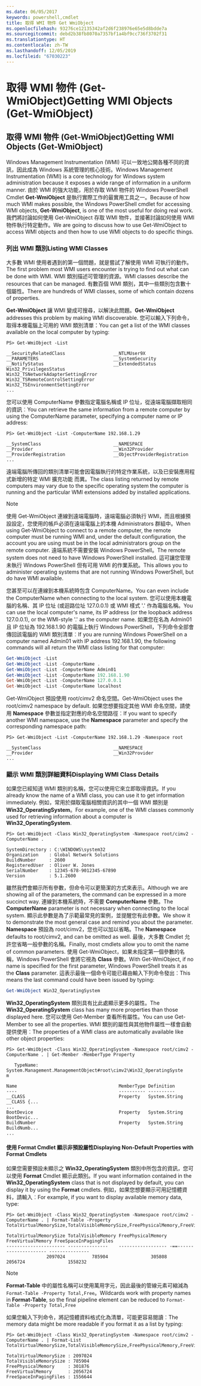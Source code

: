 ```yaml
---
ms.date: 06/05/2017
keywords: powershell,cmdlet
title: 取得 WMI 物件 Get WmiObject
ms.openlocfilehash: 93276ce12135342af2d6f238976e65e5d8bdde7a
ms.sourcegitcommit: debd2b38fb8070a7357bf1a4bf9cc736f3702f31
ms.translationtype: HT
ms.contentlocale: zh-TW
ms.lasthandoff: 12/05/2019
ms.locfileid: "67030223"
---
```

# <a name="getting-wmi-objects-get-wmiobject"></a><span data-ttu-id="d7b48-103">取得 WMI 物件 (Get-WmiObject)</span><span class="sxs-lookup"><span data-stu-id="d7b48-103">Getting WMI Objects (Get-WmiObject)</span></span>

## <a name="getting-wmi-objects-get-wmiobject"></a><span data-ttu-id="d7b48-104">取得 WMI 物件 (Get-WmiObject)</span><span class="sxs-lookup"><span data-stu-id="d7b48-104">Getting WMI Objects (Get-WmiObject)</span></span>

<span data-ttu-id="d7b48-105">Windows Management Instrumentation (WMI) 可以一致地公開各種不同的資訊，因此成為 Windows 系統管理的核心技術。</span><span class="sxs-lookup"><span data-stu-id="d7b48-105">Windows Management Instrumentation (WMI) is a core technology for Windows system administration because it exposes a wide range of information in a uniform manner.</span></span> <span data-ttu-id="d7b48-106">由於 WMI 的強大功能，用於存取 WMI 物件的 Windows PowerShell Cmdlet **Get-WmiObject** 是執行實際工作的最實用工具之一。</span><span class="sxs-lookup"><span data-stu-id="d7b48-106">Because of how much WMI makes possible, the Windows PowerShell cmdlet for accessing WMI objects, **Get-WmiObject**, is one of the most useful for doing real work.</span></span> <span data-ttu-id="d7b48-107">我們將討論如何使用 Get-WmiObject 存取 WMI 物件，並接著討論如何使用 WMI 物件執行特定動作。</span><span class="sxs-lookup"><span data-stu-id="d7b48-107">We are going to discuss how to use Get-WmiObject to access WMI objects and then how to use WMI objects to do specific things.</span></span>

### <a name="listing-wmi-classes"></a><span data-ttu-id="d7b48-108">列出 WMI 類別</span><span class="sxs-lookup"><span data-stu-id="d7b48-108">Listing WMI Classes</span></span>

<span data-ttu-id="d7b48-109">大多數 WMI 使用者遇到的第一個問題，就是嘗試了解使用 WMI 可執行的動作。</span><span class="sxs-lookup"><span data-stu-id="d7b48-109">The first problem most WMI users encounter is trying to find out what can be done with WMI.</span></span> <span data-ttu-id="d7b48-110">WMI 類別描述可管理的資源。</span><span class="sxs-lookup"><span data-stu-id="d7b48-110">WMI classes describe the resources that can be managed.</span></span> <span data-ttu-id="d7b48-111">有數百個 WMI 類別，其中一些類別包含數十個屬性。</span><span class="sxs-lookup"><span data-stu-id="d7b48-111">There are hundreds of WMI classes, some of which contain dozens of properties.</span></span>

<span data-ttu-id="d7b48-112">**Get-WmiObject** 讓 WMI 變成可搜尋，以解決此問題。</span><span class="sxs-lookup"><span data-stu-id="d7b48-112">**Get-WmiObject** addresses this problem by making WMI discoverable.</span></span> <span data-ttu-id="d7b48-113">您可以輸入下列命令，取得本機電腦上可用的 WMI 類別清單：</span><span class="sxs-lookup"><span data-stu-id="d7b48-113">You can get a list of the WMI classes available on the local computer by typing:</span></span>

```
PS> Get-WmiObject -List

__SecurityRelatedClass                  __NTLMUser9X
__PARAMETERS                            __SystemSecurity
__NotifyStatus                          __ExtendedStatus
Win32_PrivilegesStatus                  Win32_TSNetworkAdapterSettingError
Win32_TSRemoteControlSettingError       Win32_TSEnvironmentSettingError
...
```

<span data-ttu-id="d7b48-114">您可以使用 ComputerName 參數指定電腦名稱或 IP 位址，從遠端電腦擷取相同的資訊︰</span><span class="sxs-lookup"><span data-stu-id="d7b48-114">You can retrieve the same information from a remote computer by using the ComputerName parameter, specifying a computer name or IP address:</span></span>

```
PS> Get-WmiObject -List -ComputerName 192.168.1.29

__SystemClass                           __NAMESPACE
__Provider                              __Win32Provider
__ProviderRegistration                  __ObjectProviderRegistration
...
```

<span data-ttu-id="d7b48-115">遠端電腦所傳回的類別清單可能會因電腦執行的特定作業系統，以及已安裝應用程式新增的特定 WMI 擴充功能 而異。</span><span class="sxs-lookup"><span data-stu-id="d7b48-115">The class listing returned by remote computers may vary due to the specific operating system the computer is running and the particular WMI extensions added by installed applications.</span></span>

> [!NOTE]
> <span data-ttu-id="d7b48-116">使用 Get-WmiObject 連線到遠端電腦時，遠端電腦必須執行 WMI，而且根據預設設定，您使用的帳戶必須在遠端電腦上的本機 Administrators 群組中。</span><span class="sxs-lookup"><span data-stu-id="d7b48-116">When using Get-WmiObject to connect to a remote computer, the remote computer must be running WMI and, under the default configuration, the account you are using must be in the local administrators group on the remote computer.</span></span> <span data-ttu-id="d7b48-117">遠端系統不需要安裝 Windows PowerShell。</span><span class="sxs-lookup"><span data-stu-id="d7b48-117">The remote system does not need to have Windows PowerShell installed.</span></span> <span data-ttu-id="d7b48-118">這可讓您管理未執行 Windows PowerShell 但有可用 WMI 的作業系統。</span><span class="sxs-lookup"><span data-stu-id="d7b48-118">This allows you to administer operating systems that are not running Windows PowerShell, but do have WMI available.</span></span>

<span data-ttu-id="d7b48-119">您甚至可以在連線到本機系統時包含 ComputerName。</span><span class="sxs-lookup"><span data-stu-id="d7b48-119">You can even include the ComputerName when connecting to the local system.</span></span> <span data-ttu-id="d7b48-120">您可以使用本機電腦的名稱、其 IP 位址 (或迴路位址 127.0.0.1) 或 WMI 樣式 '.' 作為電腦名稱。</span><span class="sxs-lookup"><span data-stu-id="d7b48-120">You can use the local computer's name, its IP address (or the loopback address 127.0.0.1), or the WMI-style '.' as the computer name.</span></span> <span data-ttu-id="d7b48-121">如果您在名為 Admin01 且 IP 位址為 192.168.1.90 的電腦上執行 Windows PowerShell，下列命令全部會傳回該電腦的 WMI 類別清單︰</span><span class="sxs-lookup"><span data-stu-id="d7b48-121">If you are running Windows PowerShell on a computer named Admin01 with IP address 192.168.1.90, the following commands will all return the WMI class listing for that computer:</span></span>

```powershell
Get-WmiObject -List
Get-WmiObject -List -ComputerName .
Get-WmiObject -List -ComputerName Admin01
Get-WmiObject -List -ComputerName 192.168.1.90
Get-WmiObject -List -ComputerName 127.0.0.1
Get-WmiObject -List -ComputerName localhost
```

<span data-ttu-id="d7b48-122">Get-WmiObject 預設使用 root/cimv2 命名空間。</span><span class="sxs-lookup"><span data-stu-id="d7b48-122">Get-WmiObject uses the root/cimv2 namespace by default.</span></span> <span data-ttu-id="d7b48-123">如果您想要指定其他 WMI 命名空間，請使用 **Namespace** 參數並指定對應的命名空間路徑︰</span><span class="sxs-lookup"><span data-stu-id="d7b48-123">If you want to specify another WMI namespace, use the **Namespace** parameter and specify the corresponding namespace path:</span></span>

```
PS> Get-WmiObject -List -ComputerName 192.168.1.29 -Namespace root

__SystemClass                           __NAMESPACE
__Provider                              __Win32Provider
...
```

### <a name="displaying-wmi-class-details"></a><span data-ttu-id="d7b48-124">顯示 WMI 類別詳細資料</span><span class="sxs-lookup"><span data-stu-id="d7b48-124">Displaying WMI Class Details</span></span>

<span data-ttu-id="d7b48-125">如果您已經知道 WMI 類別的名稱，您可以使用它來立即取得資訊。</span><span class="sxs-lookup"><span data-stu-id="d7b48-125">If you already know the name of a WMI class, you can use it to get information immediately.</span></span> <span data-ttu-id="d7b48-126">例如，常用於擷取電腦相關資訊的其中一個 WMI 類別是 **Win32_OperatingSystem**。</span><span class="sxs-lookup"><span data-stu-id="d7b48-126">For example, one of the WMI classes commonly used for retrieving information about a computer is **Win32_OperatingSystem**.</span></span>

```
PS> Get-WmiObject -Class Win32_OperatingSystem -Namespace root/cimv2 -ComputerName .

SystemDirectory : C:\WINDOWS\system32
Organization    : Global Network Solutions
BuildNumber     : 2600
RegisteredUser  : Oliver W. Jones
SerialNumber    : 12345-678-9012345-67890
Version         : 5.1.2600
```

<span data-ttu-id="d7b48-127">雖然我們會顯示所有參數，但命令可以更簡潔的方式來表示。</span><span class="sxs-lookup"><span data-stu-id="d7b48-127">Although we are showing all of the parameters, the command can be expressed in a more succinct way.</span></span> <span data-ttu-id="d7b48-128">連線到本機系統時，不需要 **ComputerName** 參數。</span><span class="sxs-lookup"><span data-stu-id="d7b48-128">The **ComputerName** parameter is not necessary when connecting to the local system.</span></span> <span data-ttu-id="d7b48-129">顯示此參數是為了示範最常見的案例，並提醒您有此參數。</span><span class="sxs-lookup"><span data-stu-id="d7b48-129">We show it to demonstrate the most general case and remind you about the parameter.</span></span> <span data-ttu-id="d7b48-130">**Namespace** 預設為 root/cimv2，您也可以加以省略。</span><span class="sxs-lookup"><span data-stu-id="d7b48-130">The **Namespace** defaults to root/cimv2, and can be omitted as well.</span></span> <span data-ttu-id="d7b48-131">最後，大多數 Cmdlet 允許您省略一般參數的名稱。</span><span class="sxs-lookup"><span data-stu-id="d7b48-131">Finally, most cmdlets allow you to omit the name of common parameters.</span></span> <span data-ttu-id="d7b48-132">使用 Get-WmiObject，如果未指定第一個參數的名稱，Windows PowerShell 會將它視為 **Class** 參數。</span><span class="sxs-lookup"><span data-stu-id="d7b48-132">With Get-WmiObject, if no name is specified for the first parameter, Windows PowerShell treats it as the **Class** parameter.</span></span> <span data-ttu-id="d7b48-133">這表示最後一個命令可能已藉由輸入下列命令發出︰</span><span class="sxs-lookup"><span data-stu-id="d7b48-133">This means the last command could have been issued by typing:</span></span>

```powershell
Get-WmiObject Win32_OperatingSystem
```

<span data-ttu-id="d7b48-134">**Win32_OperatingSystem** 類別具有比此處顯示更多的屬性。</span><span class="sxs-lookup"><span data-stu-id="d7b48-134">The **Win32_OperatingSystem** class has many more properties than those displayed here.</span></span> <span data-ttu-id="d7b48-135">您可以使用 Get-Member 查看所有屬性。</span><span class="sxs-lookup"><span data-stu-id="d7b48-135">You can use Get-Member to see all the properties.</span></span> <span data-ttu-id="d7b48-136">WMI 類別的屬性與其他物件屬性一樣會自動提供使用︰</span><span class="sxs-lookup"><span data-stu-id="d7b48-136">The properties of a WMI class are automatically available like other object properties:</span></span>

```
PS> Get-WmiObject -Class Win32_OperatingSystem -Namespace root/cimv2 -ComputerName . | Get-Member -MemberType Property

   TypeName: System.Management.ManagementObject#root\cimv2\Win32_OperatingSyste
m

Name                                      MemberType Definition
----                                      ---------- ----------
__CLASS                                   Property   System.String __CLASS {...
...
BootDevice                                Property   System.String BootDevic...
BuildNumber                               Property   System.String BuildNumb...
...
```

#### <a name="displaying-non-default-properties-with-format-cmdlets"></a><span data-ttu-id="d7b48-137">使用 Format Cmdlet 顯示非預設屬性</span><span class="sxs-lookup"><span data-stu-id="d7b48-137">Displaying Non-Default Properties with Format Cmdlets</span></span>

<span data-ttu-id="d7b48-138">如果您需要預設未顯示之 **Win32_OperatingSystem** 類別中所包含的資訊，您可以使用 **Format** Cmdlet 顯示此類別。</span><span class="sxs-lookup"><span data-stu-id="d7b48-138">If you want information contained in the **Win32_OperatingSystem** class that is not displayed by default, you can display it by using the **Format** cmdlets.</span></span> <span data-ttu-id="d7b48-139">例如，如果您想要顯示可用記憶體資料，請輸入︰</span><span class="sxs-lookup"><span data-stu-id="d7b48-139">For example, if you want to display available memory data, type:</span></span>

```
PS> Get-WmiObject -Class Win32_OperatingSystem -Namespace root/cimv2 -ComputerName . | Format-Table -Property TotalVirtualMemorySize,TotalVisibleMemorySize,FreePhysicalMemory,FreeVirtualMemory,FreeSpaceInPagingFiles

TotalVirtualMemorySize TotalVisibleMemory FreePhysicalMemory FreeVirtualMemory FreeSpaceInPagingFiles
---------------------- ---------------    ------------------ -==--------------------- ---------------
               2097024          785904                305808           2056724                1558232
```

> [!NOTE]
> <span data-ttu-id="d7b48-140">**Format-Table** 中的屬性名稱可以使用萬用字元，因此最後的管線元素可縮減為 `Format-Table -Property Total,Free`。</span><span class="sxs-lookup"><span data-stu-id="d7b48-140">Wildcards work with property names in **Format-Table**, so the final pipeline element can be reduced to `Format-Table -Property Total,Free`</span></span>

<span data-ttu-id="d7b48-141">如果您輸入下列命令，將記憶體資料格式化為清單，可能更容易閱讀︰</span><span class="sxs-lookup"><span data-stu-id="d7b48-141">The memory data might be more readable if you format it as a list by typing:</span></span>

```
PS> Get-WmiObject -Class Win32_OperatingSystem -Namespace root/cimv2 -ComputerName . | Format-List TotalVirtualMemorySize,TotalVisibleMemorySize,FreePhysicalMemory,FreeVirtualMemory,FreeSpaceInPagingFiles

TotalVirtualMemorySize : 2097024
TotalVisibleMemorySize : 785904
FreePhysicalMemory     : 301876
FreeVirtualMemory      : 2056724
FreeSpaceInPagingFiles : 1556644
```
